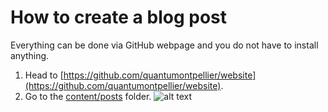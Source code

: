 # How to create a blog post

Everything can be done via GitHub webpage and you do not have to install anything.

1. Head to [https://github.com/quantumontpellier/website](https://github.com/quantumontpellier/website).
2. Go to the [content/posts](https://github.com/quantumontpellier/website/tree/main/content/post) folder. 
   ![alt text](https://github.com/quantumontpellier/website/blob/main/docs/images/post-folder.jpg?raw=true)

